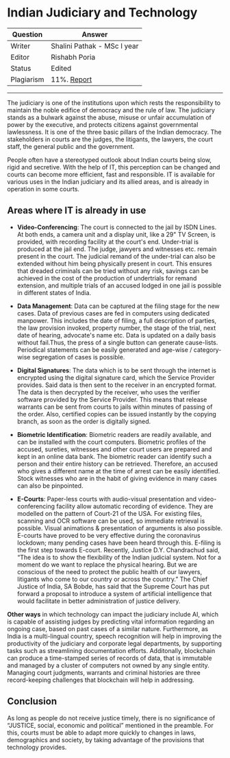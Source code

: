 # Indian Judiciary and Technology

| Question   | Answer                                                            |
| ---------- | ----------------------------------------------------------------- |
| Writer     | Shalini Pathak - MSc I year                                      |
| Editor     | Rishabh Poria                                                      |
| Status     | Edited |
| Plagiarism | 11%. [Report](https://github.com/RishPoria/Srijan-2021/blob/main/articles/plagReports/IndianJudiciaryAndTechnology.pdf)|

---

The judiciary is one of the institutions upon which rests the responsibility to maintain the noble edifice of democracy and the rule of law. The judiciary stands as a bulwark against the abuse, misuse or unfair accumulation of power by the executive, and protects citizens against governmental lawlessness. It is one of the three basic pillars of the Indian democracy. The stakeholders in courts are the judges, the litigants, the lawyers, the court staff, the general public and the government.

People often have a stereotyped outlook about Indian courts being slow, rigid and secretive. With the help of IT, this perception can be changed and courts can become more efficient, fast and responsible. IT is available for various uses in the Indian judiciary and its allied areas, and is already in operation in some courts.

## Areas where IT is already in use

- **Video-Conferencing**: The court is connected to the jail by ISDN Lines. At both ends, a camera unit and a display unit, like a 29" TV Screen, is provided, with recording facility at the court's end. Under-trial is produced at the jail end. The judge, jawyers and witnesses etc. remain present in the court. The judicial remand of the under-trial can also be extended without him being physically present in court. This ensures that dreaded criminals can be tried without any risk, savings can be achieved in the cost of the production of undertrials for remand extension, and multiple trials of an accused lodged in one jail is possible in different states of India.

- **Data Management**: Data can be captured at the filing stage for the new cases. Data of previous cases are fed in computers using dedicated manpower. This includes the date of filing, a full description of parties, the law provision invoked, property number, the stage of the trial, next date of hearing, advocate's name etc. Data is updated on a daily basis without fail.Thus, the press of a single button can generate cause-lists. Periodical statements can be easily generated and age-wise / category-wise segregation of cases is possible.

- **Digital Signatures**: The data which is to be sent through the internet is encrypted using the digital signature card, which the Service Provider provides. Said data is then sent to the receiver in an encrypted format. The data is then decrypted by the receiver, who uses the verifier software provided by the Service Provider. This means that release warrants can be sent from courts to jails within minutes of passing of the order. Also, certified copies can be issued instantly by the copying branch, as soon as the order is digitally signed.

- **Biometric Identification**: Biometric readers are readily available, and can be installed with the court computers. Biometric profiles of the accused, sureties, witnesses and other court users are prepared and kept in an online data bank. The biometric reader can identify such a person and their entire history can be retrieved. Therefore, an accused who gives a different name at the time of arrest can be easily identified. Stock witnesses who are in the habit of giving evidence in many cases can also be pinpointed.

- **E-Courts**: Paper-less courts with audio-visual presentation and video-conferencing facility allow automatic recording of evidence. They are modelled on the pattern of Court-21 of the USA. For existing files, scanning and OCR software can be used, so immediate retrieval is possible. Visual animations & presentation of arguments is also possible. E-courts have proved to be very effective during the coronavirus lockdown; many pending cases have been heard through this. E-filing is the first step towards E-court. Recently, Justice D.Y. Chandrachud said, “The idea is to show the flexibility of the Indian judicial system. Not for a moment do we want to replace the physical hearing. But we are conscious of the need to protect the public health of our lawyers, litigants who come to our country or across the country.” The Chief Justice of India, SA Bobde, has said that the Supreme Court has put forward a proposal to introduce a system of artificial intelligence that would facilitate in better administration of justice delivery. 

**Other ways** in which technology can impact the judiciary include AI, which is capable of assisting judges by predicting vital information regarding an ongoing case, based on past cases of a similar nature. Furthermore, as India is a multi-lingual country, speech recognition will help in improving the productivity of the judiciary and corporate legal departments, by supporting tasks such as streamlining documentation efforts. Additonally, blockchain can produce a time-stamped series of records of data, that is immutable and managed by a cluster of computers not owned by any single entity. Managing court judgments, warrants and criminal histories are three record-keeping challenges that blockchain will help in addressing.

## Conclusion

As long as people do not receive justice timely, there is no significance of “JUSTICE, social, economic and political” mentioned in the preamble. For this, courts must be able to adapt more quickly to changes in laws, demographics and society, by taking advantage of the provisions that technology provides.
